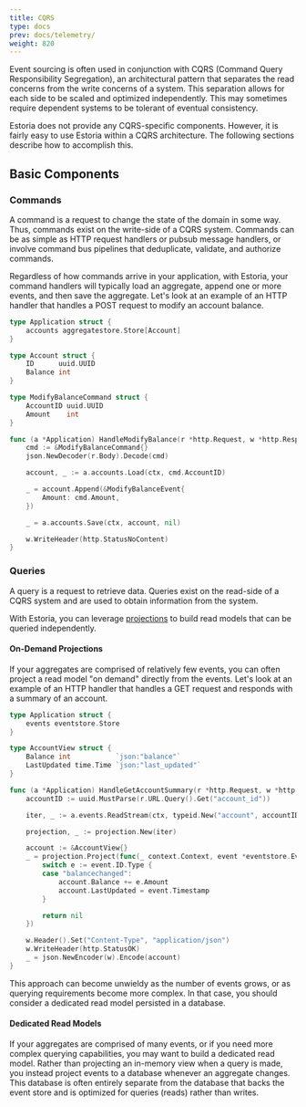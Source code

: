 ```yaml
---
title: CQRS
type: docs
prev: docs/telemetry/
weight: 820
---
```


Event sourcing is often used in conjunction with CQRS (Command Query Responsibility Segregation), an architectural pattern that separates the read concerns from the write concerns of a system. This separation allows for each side to be scaled and optimized independently. This may sometimes require dependent systems to be tolerant of eventual consistency.

Estoria does not provide any CQRS-specific components. However, it is fairly easy to use Estoria within a CQRS architecture. The following sections describe how to accomplish this.

## Basic Components

### Commands

A command is a request to change the state of the domain in some way. Thus, commands exist on the write-side of a CQRS system. Commands can be as simple as HTTP request handlers or pubsub message handlers, or involve command bus pipelines that deduplicate, validate, and authorize commands.

Regardless of how commands arrive in your application, with Estoria, your command handlers will typically load an aggregate, append one or more events, and then save the aggregate. Let's look at an example of an HTTP handler that handles a POST request to modify an account balance.

```go
type Application struct {
    accounts aggregatestore.Store[Account]
}

type Account struct {
    ID      uuid.UUID
    Balance int
}

type ModifyBalanceCommand struct {
    AccountID uuid.UUID
    Amount    int
}

func (a *Application) HandleModifyBalance(r *http.Request, w *http.ResponseWriter) {
    cmd := &ModifyBalanceCommand{}
    json.NewDecoder(r.Body).Decode(cmd)

    account, _ := a.accounts.Load(ctx, cmd.AccountID)

    _ = account.Append(&ModifyBalanceEvent{
        Amount: cmd.Amount,
    })

    _ = a.accounts.Save(ctx, account, nil)

    w.WriteHeader(http.StatusNoContent)
}
```

### Queries

A query is a request to retrieve data. Queries exist on the read-side of a CQRS system and are used to obtain information from the system.

With Estoria, you can leverage [projections](../projections) to build read models that can be queried independently.

#### On-Demand Projections

If your aggregates are comprised of relatively few events, you can often project a read model "on demand" directly from the events. Let's look at an example of an HTTP handler that handles a GET request and responds with a summary of an account.

```go
type Application struct {
    events eventstore.Store
}

type AccountView struct {
    Balance int           `json:"balance"`
    LastUpdated time.Time `json:"last_updated"`
}

func (a *Application) HandleGetAccountSummary(r *http.Request, w *http.ResponseWriter) {
    accountID := uuid.MustParse(r.URL.Query().Get("account_id"))

    iter, _ := a.events.ReadStream(ctx, typeid.New("account", accountID)), eventstore.ReadStreamOptions{})

    projection, _ := projection.New(iter)

    account := &AccountView{}
    _ = projection.Project(func(_ context.Context, event *eventstore.Event) error {
        switch e := event.ID.Type {
        case "balancechanged":
            account.Balance += e.Amount
            account.LastUpdated = event.Timestamp
        }

        return nil
    })

    w.Header().Set("Content-Type", "application/json")
    w.WriteHeader(http.StatusOK)
    _ = json.NewEncoder(w).Encode(account)
}
```

This approach can become unwieldy as the number of events grows, or as querying requirements become more complex. In that case, you should consider a dedicated read model persisted in a database.

#### Dedicated Read Models

If your aggregates are comprised of many events, or if you need more complex querying capabilities, you may want to build a dedicated read model. Rather than projecting an in-memory view when a query is made, you instead project events to a database whenever an aggregate changes. This database is often entirely separate from the database that backs the event store and is optimized for queries (reads) rather than writes.
